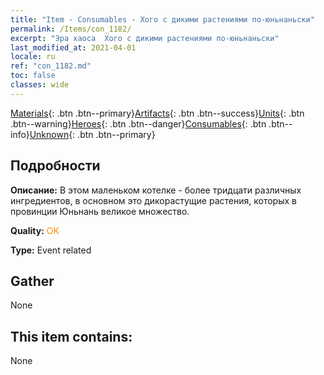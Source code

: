 ```yaml
---
title: "Item - Consumables - Хого с дикими растениями по-юньнаньски"
permalink: /Items/con_1182/
excerpt: "Эра хаоса  Хого с дикими растениями по-юньнаньски"
last_modified_at: 2021-04-01
locale: ru
ref: "con_1182.md"
toc: false
classes: wide
---
```

 [Materials](/ru/Items/){: .btn .btn--primary}[Artifacts](/ru/Items/Artifacts/){: .btn .btn--success}[Units](/ru/Items/Units/){: .btn .btn--warning}[Heroes](/ru/Items/Heroes/){: .btn .btn--danger}[Consumables](/ru/Items/Consumables/){: .btn .btn--info}[Unknown](/ru/Items/Unknown/){: .btn .btn--primary}

## Подробности
 **Описание:** В этом маленьком котелке - более тридцати различных ингредиентов, в основном это дикорастущие растения, которых в провинции Юньнань великое множество.

 **Quality:** <span style="color: #FF8C00">OK</span>

 **Type:** Event related

## Gather

  None

## This item contains:

  None

